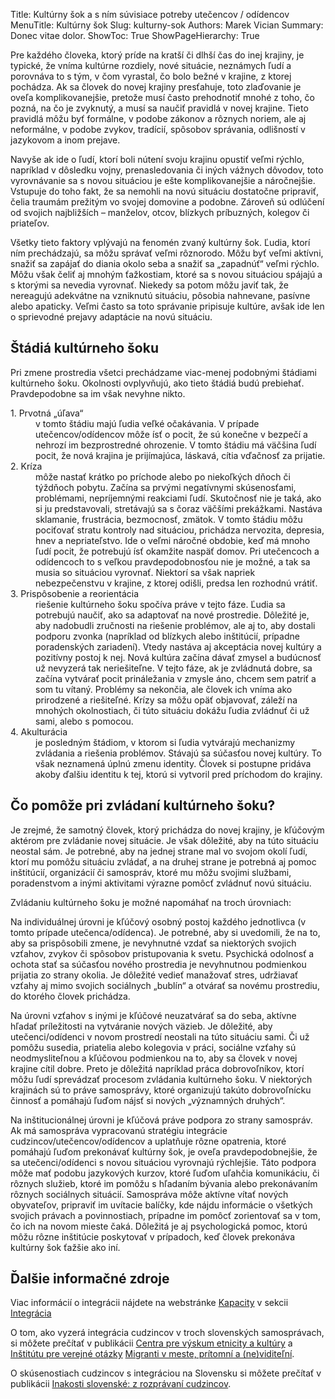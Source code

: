 Title: Kultúrny šok a s ním súvisiace potreby utečencov / odídencov
MenuTitle: Kultúrny šok
Slug: kulturny-sok
Authors: Marek Vician
Summary: Donec vitae dolor.
ShowToc: True
ShowPageHierarchy: True

Pre každého človeka, ktorý príde na kratší či dlhší čas do inej krajiny, je typické, že vníma kultúrne rozdiely, nové situácie, neznámych ľudí a porovnáva to s tým, v čom vyrastal, čo bolo bežné v krajine, z ktorej pochádza. Ak sa človek do novej krajiny presťahuje, toto zlaďovanie je oveľa komplikovanejšie, pretože musí často prehodnotiť mnohé z toho, čo pozná, na čo je zvyknutý, a musí sa naučiť pravidlá v novej krajine. Tieto pravidlá môžu byť formálne, v podobe zákonov a rôznych noriem, ale aj neformálne, v podobe zvykov, tradícií, spôsobov správania, odlišností v jazykovom a inom prejave.

Navyše ak ide o ľudí, ktorí boli nútení svoju krajinu opustiť veľmi rýchlo, napríklad v dôsledku vojny, prenasledovania či iných vážnych dôvodov, toto vyrovnávanie sa s novou situáciou je ešte komplikovanejšie a náročnejšie. Vstupuje do toho fakt, že sa nemohli na novú situáciu dostatočne pripraviť, čelia traumám prežitým vo svojej domovine a podobne. Zároveň sú odlúčení od svojich najbližších – manželov, otcov, blízkych príbuzných, kolegov či priateľov.

Všetky tieto faktory vplývajú na fenomén zvaný <span class="highlight">kultúrny šok</span>. Ľudia, ktorí ním prechádzajú, sa môžu správať veľmi rôznorodo. Môžu byť veľmi aktívni, snažiť sa zapájať do diania okolo seba a snažiť sa „zapadnúť“ veľmi rýchlo. Môžu však čeliť aj mnohým ťažkostiam, ktoré sa s novou situáciou spájajú a s ktorými sa nevedia vyrovnať. Niekedy sa potom môžu javiť tak, že nereagujú adekvátne na vzniknutú situáciu, pôsobia nahnevane, pasívne alebo apaticky. Veľmi často sa toto správanie pripisuje kultúre, avšak ide len o sprievodné prejavy adaptácie na novú situáciu.

## Štádiá kultúrneho šoku

Pri zmene prostredia všetci prechádzame viac-menej podobnými štádiami kultúrneho šoku. Okolnosti ovplyvňujú, ako tieto štádiá budú prebiehať. Pravdepodobne sa im však nevyhne nikto.

<dl class="mt-4">

<div class="description mb-4 lh-sm p-4">
<dt class="fs-4 mb-2">1. Prvotná „úľava“</dt>
<dd>
v tomto štádiu majú ľudia veľké očakávania. V prípade utečencov/odídencov môže ísť o pocit, že sú konečne v bezpečí a nehrozí im bezprostredné ohrozenie. V tomto štádiu má väčšina ľudí pocit, že nová krajina je prijímajúca, láskavá, cítia vďačnosť za prijatie.
</dd>
</div>

<div class="mb-3" style="text-align:center"><i class="fa-regular fa-circle-down display-4" style="color: #3765A3;"></i></div>

<div class="description mb-4 lh-sm p-4">
<dt class="fs-4 mb-2">2. Kríza</dt>
<dd>
    môže nastať krátko po príchode alebo po niekoľkých dňoch či týždňoch pobytu. Začína sa prvými negatívnymi skúsenosťami, problémami, nepríjemnými reakciami ľudí. Skutočnosť nie je taká, ako si ju predstavovali, stretávajú sa s čoraz väčšími prekážkami. Nastáva sklamanie, frustrácia, bezmocnosť, zmätok. V tomto štádiu môžu pociťovať stratu kontroly nad situáciou, prichádza nervozita, depresia, hnev a nepriateľstvo. Ide o veľmi náročné obdobie, keď má mnoho ľudí pocit, že potrebujú ísť okamžite naspäť domov. Pri utečencoch a odídencoch to s veľkou pravdepodobnosťou nie je možné, a tak sa musia so situáciou vyrovnať. Niektorí sa však napriek nebezpečenstvu v krajine, z ktorej odišli, predsa len rozhodnú vrátiť.
</dd>
</div>

<div class="mb-3" style="text-align:center"><i class="fa-regular fa-circle-down display-4" style="color: #3765A3;"></i></div>

<div class="description mb-4 lh-sm p-4">
<dt class="fs-4 mb-2">3. Prispôsobenie a reorientácia</dt>
<dd>
riešenie kultúrneho šoku spočíva práve v tejto fáze. Ľudia sa potrebujú naučiť, ako sa adaptovať na nové prostredie. Dôležité je, aby nadobudli zručnosti na riešenie problémov, ale aj to, aby dostali podporu zvonka (napríklad od blízkych alebo inštitúcií, prípadne poradenských zariadení). Vtedy nastáva aj akceptácia novej kultúry a pozitívny postoj k nej. Nová kultúra začína dávať zmysel a budúcnosť už nevyzerá tak neriešiteľne. V tejto fáze, ak je zvládnutá dobre, sa začína vytvárať pocit prináležania v zmysle áno, chcem sem patriť a som tu vítaný. Problémy sa nekončia, ale človek ich vníma ako prirodzené a riešiteľné. Krízy sa môžu opäť objavovať, záleží na mnohých okolnostiach, či túto situáciu dokážu ľudia zvládnuť či už sami, alebo s pomocou.
</dd>
</div>

<div class="mb-3" style="text-align:center"><i class="fa-regular fa-circle-down display-4" style="color: #3765A3;"></i></div>

<div class="description mb-5 lh-sm p-4">
<dt class="fs-4 mb-2">4. Akulturácia</dt>
<dd>
je posledným štádiom, v ktorom si ľudia vytvárajú mechanizmy zvládania a riešenia problémov. Stávajú sa súčasťou novej kultúry. To však neznamená úplnú zmenu identity. Človek si postupne pridáva akoby ďalšiu identitu k tej, ktorú si vytvoril pred príchodom do krajiny.
</dd>
</div>

</dl>

## Čo pomôže pri zvládaní kultúrneho šoku?

Je zrejmé, že samotný človek, ktorý prichádza do novej krajiny, je kľúčovým aktérom pre zvládanie novej situácie. Je však dôležité, aby na túto situáciu neostal sám. Je potrebné, aby na jednej strane mal vo svojom okolí ľudí, ktorí mu pomôžu situáciu zvládať, a na druhej strane je potrebná aj pomoc inštitúcií, organizácií či samospráv, ktoré mu môžu svojimi službami, poradenstvom a inými aktivitami výrazne pomôcť zvládnuť novú situáciu. 

Zvládaniu kultúrneho šoku je možné napomáhať na troch úrovniach:

Na <span class="highlight">individuálnej úrovni</span> je kľúčový osobný postoj každého jednotlivca (v tomto prípade utečenca/odídenca). Je potrebné, aby si uvedomili, že na to, aby sa prispôsobili zmene, je nevyhnutné vzdať sa niektorých svojich vzťahov, zvykov či spôsobov pristupovania k svetu. Psychická odolnosť a ochota stať sa súčasťou nového prostredia je nevyhnutnou podmienkou prijatia zo strany okolia. Je dôležité vedieť manažovať stres, udržiavať vzťahy aj mimo svojich sociálnych „bublín“ a otvárať sa novému prostrediu, do ktorého človek prichádza.

Na <span class="highlight">úrovni vzťahov</span> s inými je kľúčové neuzatvárať sa do seba, aktívne hľadať príležitosti na vytváranie nových väzieb. Je dôležité, aby utečenci/odídenci v novom prostredí neostali na túto situáciu sami. Či už pomôžu susedia, priatelia alebo kolegovia v práci, sociálne vzťahy sú neodmysliteľnou a kľúčovou podmienkou na to, aby sa človek v novej krajine cítil dobre. Preto je dôležitá napríklad práca dobrovoľníkov, ktorí môžu ľudí sprevádzať procesom zvládania kultúrneho šoku. V niektorých krajinách sú to práve samosprávy, ktoré organizujú takúto dobrovoľnícku činnosť a pomáhajú ľuďom nájsť si nových „významných druhých“.

Na <span class="highlight">inštitucionálnej úrovni</span> je kľúčová práve podpora zo strany samospráv. Ak má samospráva vypracovanú stratégiu integrácie cudzincov/utečencov/odídencov a uplatňuje rôzne opatrenia, ktoré pomáhajú ľuďom prekonávať kultúrny šok, je oveľa pravdepodobnejšie, že sa utečenci/odídenci s novou situáciou vyrovnajú rýchlejšie. Táto podpora môže mať podobu jazykových kurzov, ktoré ľuďom uľahčia komunikáciu, či rôznych služieb, ktoré im pomôžu s hľadaním bývania alebo prekonávaním rôznych sociálnych situácií. Samospráva môže aktívne vítať nových obyvateľov, pripraviť im uvítacie balíčky, kde nájdu informácie o všetkých svojich právach a povinnostiach, prípadne im pomôcť zorientovať sa v tom, čo ich na novom mieste čaká. Dôležitá je aj psychologická pomoc, ktorú môžu rôzne inštitúcie poskytovať v prípadoch, keď človek prekonáva kultúrny šok ťažšie ako iní.

## Ďalšie informačné zdroje

Viac informácií o integrácii nájdete na webstránke [Kapacity](https://www.kapacity.sk) v sekcii [Integrácia](https://www.kapacity.sk/informacia/integracia/)

O tom, ako vyzerá integrácia cudzincov v troch slovenských samosprávach, si môžete prečítať v publikácii [Centra pre výskum etnicity a kultúry](http://cvek.sk/) a [Inštitútu pre verejné otázky](https://www.ivo.sk) [Migranti v meste, prítomní a (ne)viditeľní](http://www.ivo.sk/buxus/docs//publikacie/subory/Migranti_v_meste.pdf).

O skúsenostiach cudzincov s integráciou na Slovensku si môžete prečítať v publikácii [Inakosti slovenské: z rozprávaní cudzincov](http://cvek.sk/wp-content/uploads/2016/10/INAKOSTI-SLOVENSKE_SVK.pdf).
